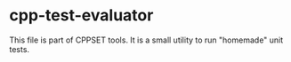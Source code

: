 # cpp-test-evaluator
This file is part of CPPSET tools. It is a small utility to run "homemade" unit tests.
